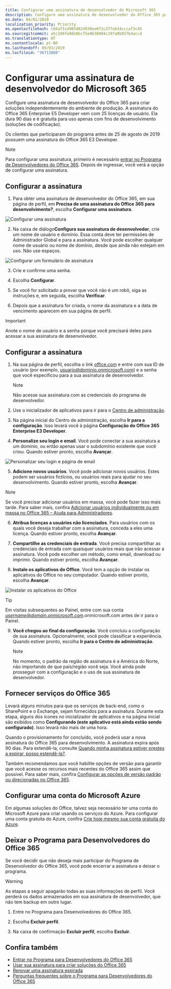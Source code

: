 ```yaml
---
title: Configurar uma assinatura de desenvolvedor do Microsoft 365
description: Configure uma assinatura de desenvolvedor do Office 365 para criar soluções independentemente de seu ambiente de produção.
ms.date: 04/01/2019
localization_priority: Priority
ms.openlocfilehash: c66af5cd905d82d938ee6f2c2ffeb34cccaf3c45
ms.sourcegitcommit: a5c196fe86b0bcf5e0638084c197a0b857b4acc4
ms.translationtype: HT
ms.contentlocale: pt-BR
ms.lasthandoff: 09/03/2019
ms.locfileid: "36713888"
---
```

# <a name="set-up-a-microsoft-365-developer-subscription"></a>Configurar uma assinatura de desenvolvedor do Microsoft 365 

Configure uma assinatura de desenvolvedor do Office 365 para criar soluções independentemente do ambiente de produção. A assinatura do Office 365 Enterprise E5 Developer vem com 25 licenças de usuário. Ela dura 90 dias e é gratuita para uso apenas com fins de desenvolvimento (soluções de codificação). 

Os clientes que participaram do programa antes de 25 de agosto de 2019 possuem uma assinatura do Office 365 E3 Developer.

> [!NOTE] 
> Para configurar uma assinatura, primeiro é necessário [entrar no Programa de Desenvolvedores do Office 365](office-365-developer-program.md). Depois de ingressar, você verá a opção de configurar uma assinatura.

## <a name="set-up-your-subscription"></a>Configurar a assinatura

1. Para obter uma assinatura de desenvolvedor do Office 365, em sua página de perfil, em **Precisa de uma assinatura do Office 365 para desenvolvimento?**, escolha **Configurar uma assinatura**.

  ![Configurar uma assinatura](images/4-set-up-subscription.png)

2. Na caixa de diálogo**Configura sua assinatura de desenvolvedor**, crie um nome de usuário e domínio. Essa conta deve ter permissões de Administrador Global e para a assinatura. Você pode escolher qualquer nome de usuário ou nome de domínio, desde que ainda não estejam em uso. Não use espaços.

  ![Configurar um formulário de assinatura](images/5-set-up-form.png)

3. Crie e confirme uma senha.

4. Escolha **Configurar**.

5. Se você for solicitado a provar que você não é um robô, siga as instruções e, em seguida, escolha **Verificar**.

6. Depois que a assinatura for criada, o nome da assinatura e a data de vencimento aparecem em sua página de perfil.

  > [!IMPORTANT]
  > Anote o nome de usuário e a senha porque você precisará deles para acessar a sua assinatura de desenvolvedor.

## <a name="configure-the-subscription"></a>Configurar a assinatura

1. Na sua página de perfil, escolha o link [office.com](https://www.office.com/) e entre com sua ID de usuário (por exemplo, usuario@dominio.onmicrosoft.com) e a senha que você especificou para a sua assinatura de desenvolvedor.

   > [!NOTE] 
   > Não acesse sua assinatura com as credenciais do programa de desenvolvedor.

2. Use o inicializador de aplicativos para ir para o [Centro de administração](https://portal.office.com/adminportal/home#/homepage).

3. Na página inicial do Centro de administração, escolha **Ir para a configuração**. Isso levará você à página **Configuração do Office 365 Enterprise E3 Developer**.

4. **Personalize seu login e email**. Você pode conectar a sua assinatura a um domínio, ou então apenas usar o subdomínio existente que você criou. Quando estiver pronto, escolha **Avançar**.

  ![Personalizar seu login e página de email](images/8a-set-up-personalize.png)

5. **Adicione novos usuários**. Você pode adicionar novos usuários. Estes podem ser usuários fictícios, ou usuários reais para ajudar no seu desenvolvimento. Quando estiver pronto, escolha **Avançar**.
    
  > [!NOTE]
  > Se você precisar adicionar usuários em massa, você pode fazer isso mais tarde. Para saber mais, confira [Adicionar usuários individualmente ou em massa no Office 365 – Ajuda para Administradores](https://support.office.com/article/add-users-individually-or-in-bulk-to-office-365-admin-help-1970f7d6-03b5-442f-b385-5880b9c256ec).

6. **Atribua licenças a usuários não licenciados**. Para usuários com os quais você deseja trabalhar com a assinatura, conceda a eles uma licença. Quando estiver pronto, escolha **Avançar**.

7. **Compartilhe as credenciais de entrada**. Você precisa compartilhar as credenciais de entrada com quaisquer usuários reais que irão acessar a assinatura. Você pode escolher um método, como email, download ou imprimir. Quando estiver pronto, escolha **Avançar**.

8. **Instale os aplicativos do Office**. Você tem a opção de instalar os aplicativos do Office no seu computador. Quando estiver pronto, escolha **Avançar**.

  ![Instalar os aplicativos do Office](images/11-install-office-apps.png)

   > [!TIP] 
   > Em visitas subsequentes ao Painel, entre com sua conta *username@domain.onmicrosoft.com*.onmicrosoft.com antes de ir para o Painel.

9. **Você chegou ao final da configuração**. Você concluiu a configuração de sua assinatura. Opcionalmente, você pode classificar a experiência. Quando estiver pronto, escolha **Ir para o Centro de administração**.
    
   > [!NOTE] 
   > No momento, o padrão da região de assinatura é a América do Norte, não importando de que país/região você seja. Você ainda pode prosseguir com a configuração e o uso de sua assinatura de desenvolvedor.

## <a name="provision-office-365-services"></a>Fornecer serviços do Office 365

Levará alguns minutos para que os serviços de back-end, como o SharePoint e o Exchange, sejam fornecidos para a assinatura. Durante esta etapa, alguns dos ícones no inicializador de aplicativos e na página inicial são exibidos como **Configurando (este aplicativo está ainda estão sendo configurado)**. Isso levará não mais de uma hora.

Quando o provisionamento for concluído, você poderá usar a nova assinatura do Office 365 para desenvolvimento. A assinatura expira após 90 dias. Para extendê-la, consulte [Quando minha assinatura estiver prestes a expirar, posso estendê-la?](office-365-developer-program-faq.md#renew-subscription).

Também recomendamos que você habilite opções de versão para garantir que você acesse os recursos mais recentes do Office 365 assim que possível. Para saber mais, confira [Configurar as opções de versão padrão ou direcionadas no Office 365](https://support.office.com/article/set-up-the-standard-or-targeted-release-options-in-office-365-3b3adfa4-1777-4ff0-b606-fb8732101f47).

## <a name="set-up-a-microsoft-azure-account"></a>Configurar uma conta do Microsoft Azure

Em algumas soluções do Office, talvez seja necessário ter uma conta do Microsoft Azure para criar usando os serviços do Azure. Para configurar uma conta gratuita do Azure, confira [Crie hoje mesmo sua conta gratuita do Azure](https://azure.microsoft.com/free/).

## <a name="leave-the-office-365-developer-program"></a>Deixar o Programa para Desenvolvedores do Office 365

Se você decidir que não deseja mais participar do Programa de Desenvolvedor do Office 365, você pode encerrar a assinatura e deixar o programa.

  > [!WARNING]
  > As etapas a seguir apagarão todas as suas informações de perfil. Você perderá os dados armazenados em sua assinatura de desenvolvedor, que não tem backup em outro lugar.

1. Entre no Programa para Desenvolvedores do Office 365.

2. Escolha **Excluir perfil**.

3. Na caixa de confirmação **Excluir perfil**, escolha **Excluir**.

## <a name="see-also"></a>Confira também

- [Entrar no Programa para Desenvolvedores do Office 365](office-365-developer-program.md)
- [Usar sua assinatura para criar soluções do Office 365](build-office-365-solutions.md)
- [Renovar uma assinatura expirada](subscription-expiration-and-renewal.md)
- [Perguntas frequentes sobre o Programa para Desenvolvedores do Office 365](office-365-developer-program-faq.md)
